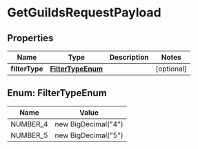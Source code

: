 

# GetGuildsRequestPayload


## Properties

| Name | Type | Description | Notes |
|------------ | ------------- | ------------- | -------------|
|**filterType** | [**FilterTypeEnum**](#FilterTypeEnum) |  |  [optional] |



## Enum: FilterTypeEnum

| Name | Value |
|---- | -----|
| NUMBER_4 | new BigDecimal(&quot;4&quot;) |
| NUMBER_5 | new BigDecimal(&quot;5&quot;) |



